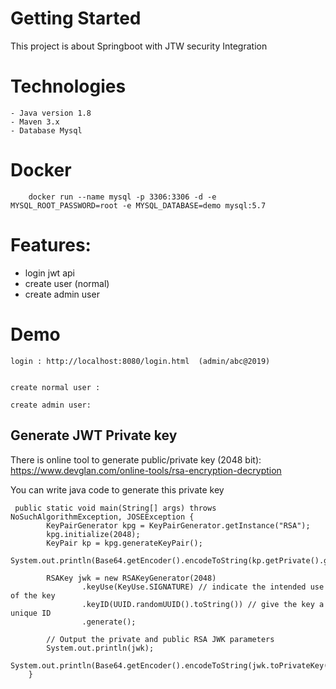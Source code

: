 # Getting Started
This project is about Springboot with JTW security Integration

# Technologies
    - Java version 1.8
    - Maven 3.x
    - Database Mysql
# Docker
````
    docker run --name mysql -p 3306:3306 -d -e MYSQL_ROOT_PASSWORD=root -e MYSQL_DATABASE=demo mysql:5.7
````

# Features:

- login jwt api
- create user (normal)
- create admin user



# Demo
````
login : http://localhost:8080/login.html  (admin/abc@2019)


create normal user :

create admin user:

````
 
 
## Generate JWT Private key
 
 There is online tool to generate public/private key (2048 bit): https://www.devglan.com/online-tools/rsa-encryption-decryption
 
 You can write java code to generate this private key
 
 ````
  public static void main(String[] args) throws NoSuchAlgorithmException, JOSEException {
         KeyPairGenerator kpg = KeyPairGenerator.getInstance("RSA");
         kpg.initialize(2048);
         KeyPair kp = kpg.generateKeyPair();
         System.out.println(Base64.getEncoder().encodeToString(kp.getPrivate().getEncoded()));
 
         RSAKey jwk = new RSAKeyGenerator(2048)
                 .keyUse(KeyUse.SIGNATURE) // indicate the intended use of the key
                 .keyID(UUID.randomUUID().toString()) // give the key a unique ID
                 .generate();
 
         // Output the private and public RSA JWK parameters
         System.out.println(jwk);
         System.out.println(Base64.getEncoder().encodeToString(jwk.toPrivateKey().getEncoded()));
     }
  ````
